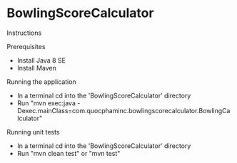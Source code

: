 # BowlingScoreCalculator

Instructions

Prerequisites
* Install Java 8 SE
* Install Maven

Running the application
* In a terminal cd into the 'BowlingScoreCalculator' directory
* Run "mvn exec:java -Dexec.mainClass=com.quocphaminc.bowlingscorecalculator.BowlingCalculator"

Running unit tests
* In a terminal cd into the 'BowlingScoreCalculator' directory
* Run "mvn clean test" or "mvn test"